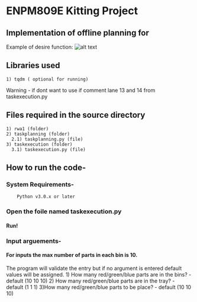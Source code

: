 # ENPM809E Kitting Project
## Implementation of offline planning for 
Example of desire function:
    ![alt text](https://github.com/alejocbs/HW1/Example.png "Example")
## Libraries used
    1) tqdm ( optional for running)
 Warning - if dont want to use if comment lane 13 and 14 from taskexecution.py
## Files required in the source directory
    1) rwa1 (folder)
    2) taskplanning (folder)
      2.1) taskplanning.py (file)
    3) taskexecution (folder)
      3.1) taskexecution.py (file)
## How to run the code-
 ### System Requirements-
        Python v3.0.x or later
 ### Open the foile named taskexecution.py 
 #### Run! 
 ### Input arguements-
 #### For inputs the max number of parts in each bin is 10.
 The program will validate the entry but if no argument is entered default values will be assigned.
        1) How many red/green/blue parts are in the bins? - default (10 10 10)
        2) How many red/green/blue parts are in the tray? - default (1 1 1)
        3)How many red/green/blue parts to be place? - default (10 10 10)

        
   
   
